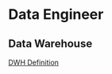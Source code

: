 # Data Engineer
## Data Warehouse
[DWH Definition](https://github.com/NorthShip/Data-Engineer-Learning/blob/main/DWH/Chapter%201.md)


